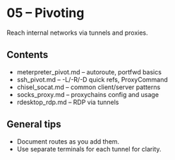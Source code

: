 # 05 – Pivoting

Reach internal networks via tunnels and proxies.

## Contents
- meterpreter_pivot.md – autoroute, portfwd basics
- ssh_pivot.md – -L/-R/-D quick refs, ProxyCommand
- chisel_socat.md – common client/server patterns
- socks_proxy.md – proxychains config and usage
- rdesktop_rdp.md – RDP via tunnels

## General tips
- Document routes as you add them.
- Use separate terminals for each tunnel for clarity.
